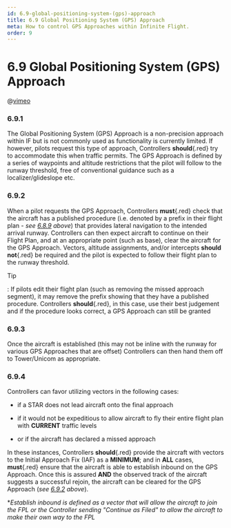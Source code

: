 ```yaml
---
id: 6.9-global-positioning-system-(gps)-approach
title: 6.9 Global Positioning System (GPS) Approach
meta: How to control GPS Approaches within Infinite Flight.
order: 9
---
```


# 6.9  Global Positioning System (GPS) Approach



@[vimeo](442728868)



### 6.9.1

The Global Positioning System (GPS) Approach is a non-precision approach within IF but is not commonly used as functionality is currently limited. If however, pilots request this type of approach, Controllers **should**{.red} try to accommodate this when traffic permits. The GPS Approach is defined by a series of waypoints and altitude restrictions that the pilot will follow to the runway threshold, free of conventional guidance such as a localizer/glideslope etc.



### 6.9.2

When a pilot requests the GPS Approach, Controllers **must**{.red} check that the aircraft has a published procedure (i.e. denoted by a prefix in their flight plan - *see [6.8.9](/guide/atc-manual/6.-radar/6.8-approach#6.8.9) above*) that provides lateral navigation to the intended arrival runway. Controllers can then expect aircraft to continue on their Flight Plan, and at an appropriate point (such as base), clear the aircraft for the GPS Approach. Vectors, altitude assignments, and/or intercepts **should not**{.red} be required and the pilot is expected to follow their flight plan to the runway threshold.



Tip

: If pilots edit their flight plan (such as removing the missed approach segment), it may remove the prefix showing that they have a published procedure. Controllers **should**{.red}, in this case, use their best judgement and if the procedure looks correct, a GPS Approach can still be granted



### 6.9.3

Once the aircraft is established (this may not be inline with the runway for various GPS Approaches that are offset) Controllers can then hand them off to Tower/Unicom as appropriate.



### 6.9.4

Controllers can favor utilizing vectors in the following cases: 



- if a STAR does not lead aircraft onto the final approach

- if it would not be expeditious to allow aircraft to fly their entire flight plan with **CURRENT** traffic levels

- or if the aircraft has declared a missed approach

  

In these instances, Controllers **should**{.red} provide the aircraft with vectors to the Initial Approach Fix (IAF) as a **MINIMUM**; and in **ALL** cases, **must**{.red} ensure that the aircraft is able to establish inbound on the GPS Approach. Once this is assured **AND** the observed track of the aircraft suggests a successful rejoin, the aircraft can be cleared for the GPS Approach (*see [6.9.2](/guide/atc-manual/6.-radar/6.9-global-positioning-system-(gps)-approach#6.9.2) above*).



**Establish inbound is defined as a vector that will allow the aircraft to join the FPL or the Controller sending "Continue as Filed" to allow the aircraft to make their own way to the FPL*
